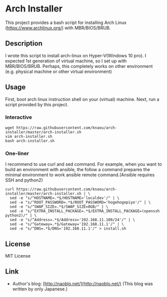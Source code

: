 Arch Installer
=====================

This project provides a bash script for installing Arch Linux (https://www.archlinux.org/) with MBR/BIOS/BRUB.

## Description

I wrote this script to install arch-linux on Hyper-V(Windows 10 pro).
I expected 1st generation of virtual machine, so I set up with MBR/BIOS/BRUB.
Perhaps, this completely works on other environment (e.g. physical machine or other virtual environment)

## Usage
First, boot arch linux instruction shell on your (virtual) machine. Next, run a script provided by this project.

### Interactive

    wget https://raw.githubusercontent.com/knaou/arch-installer/master/arch-installer.sh
    vim arch-installer.sh
    bash arch-installer.sh

### One-liner

I recommend to use curl and sed command.
 For example, when you want to build an environment with ansible,
 the follow a command prepares the minimal environment to work ansible remote command.(Ansible requires SSH and python2)

    curl https://raw.githubusercontent.com/knaou/arch-installer/master/arch-installer.sh | \
      sed -e "s/^HOSTNAME=.*$/HOSTNAME='localdev'/" | \
      sed -e "s/^ROOT_PASSWORD=.*$/ROOT_PASSWORD='hogehogepiyo'/" | \
      sed -e "s/^SWAP_SIZE=.*$/SWAP_SIZE=8GB/" | \
      sed -e "s/^EXTRA_INSTALL_PACKAGE=.*$/EXTRA_INSTALL_PACKAGE=(openssh python2)/" | \
      sed -e "s/^Address=.*$/Address='192.168.11.100/24'/" | \
      sed -e "s/^Gateway=.*$/Gateway='192.168.11.1'/" | \
      sed -e "s/^DNS=.*$/DNS='192.168.11.1'/" > install.sh

##  License
MIT License

## Link

* Author's blog: [http://naoblo.net/](http://naoblo.net/) (This blog was written by only Japanese.)